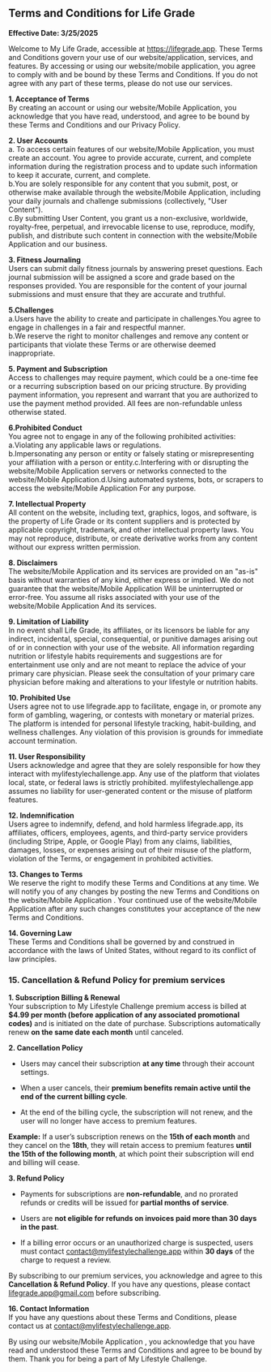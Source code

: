 ## Terms and Conditions for Life Grade

**Effective Date: 3/25/2025**

Welcome to My Life Grade, accessible at https://lifegrade.app. These Terms and Conditions govern your use of our website/application, services, and features. By accessing or using our website/mobile application, you agree to comply with and be bound by these Terms and Conditions. If you do not agree with any part of these terms, please do not use our services.

**1\. Acceptance of Terms**  
By creating an account or using our website/Mobile Application, you acknowledge that you have read, understood, and agree to be bound by these Terms and Conditions and our Privacy Policy.

**2\. User Accounts**  
a. To access certain features of our website/Mobile Application, you must create an account. You agree to provide accurate, current, and complete information during the registration process and to update such information to keep it accurate, current, and complete.   
b.You are solely responsible for any content that you submit, post, or otherwise make available through the website/Mobile Application, including your daily journals and challenge submissions (collectively, "User Content").  
c.By submitting User Content, you grant us a non-exclusive, worldwide, royalty-free, perpetual, and irrevocable license to use, reproduce, modify, publish, and distribute such content in connection with the website/Mobile Application and our business.

**3\. Fitness Journaling**  
Users can submit daily fitness journals by answering preset questions. Each journal submission will be assigned a score and grade based on the responses provided. You are responsible for the content of your journal submissions and must ensure that they are accurate and truthful.

**5.Challenges**  
a.Users have the ability to create and participate in challenges.You agree to engage in challenges in a fair and respectful manner.  
b.We reserve the right to monitor challenges and remove any content or participants that violate these Terms or are otherwise deemed inappropriate.

**5\. Payment and Subscription**  
Access to challenges may require payment, which could be a one-time fee or a recurring subscription based on our pricing structure. By providing payment information, you represent and warrant that you are authorized to use the payment method provided. All fees are non-refundable unless otherwise stated.

**6.Prohibited Conduct**  
You agree not to engage in any of the following prohibited activities:  
a.Violating any applicable laws or regulations.  
b.Impersonating any person or entity or falsely stating or misrepresenting your affiliation with a person or entity.c.Interfering with or disrupting the website/Mobile Application servers or networks connected to the website/Mobile Application.d.Using automated systems, bots, or scrapers to access the website/Mobile Application For any purpose.

**7\. Intellectual Property**  
All content on the website, including text, graphics, logos, and software, is the property of Life Grade or its content suppliers and is protected by applicable copyright, trademark, and other intellectual property laws. You may not reproduce, distribute, or create derivative works from any content without our express written permission.

**8\. Disclaimers**  
The website/Mobile Application and its services are provided on an "as-is" basis without warranties of any kind, either express or implied. We do not guarantee that the website/Mobile Application Will be uninterrupted or error-free. You assume all risks associated with your use of the website/Mobile Application And its services.

**9\. Limitation of Liability**  
In no event shall Life Grade, its affiliates, or its licensors be liable for any indirect, incidental, special, consequential, or punitive damages arising out of or in connection with your use of the website. All information regarding nutrition or lifestyle habits requirements and suggestions are for entertainment use only and are not meant to replace the advice of your primary care physician. Please seek the consultation of your primary care physician before making and alterations to your lifestyle or nutrition habits. 

**10\. Prohibited Use**  
Users agree not to use lifegrade.app to facilitate, engage in, or promote any form of gambling, wagering, or contests with monetary or material prizes. The platform is intended for personal lifestyle tracking, habit-building, and wellness challenges. Any violation of this provision is grounds for immediate account termination.

**11\.  User Responsibility**  
Users acknowledge and agree that they are solely responsible for how they interact with mylifestylechallenge.app. Any use of the platform that violates local, state, or federal laws is strictly prohibited. mylifestylechallenge.app assumes no liability for user-generated content or the misuse of platform features.

**12\.  Indemnification**  
Users agree to indemnify, defend, and hold harmless lifegrade.app, its affiliates, officers, employees, agents, and third-party service providers (including Stripe, Apple, or Google Play) from any claims, liabilities, damages, losses, or expenses arising out of their misuse of the platform, violation of the Terms, or engagement in prohibited activities.

**13\. Changes to Terms**  
We reserve the right to modify these Terms and Conditions at any time. We will notify you of any changes by posting the new Terms and Conditions on the website/Mobile Application . Your continued use of the website/Mobile Application after any such changes constitutes your acceptance of the new Terms and Conditions.

**14\. Governing Law**  
These Terms and Conditions shall be governed by and construed in accordance with the laws of United States, without regard to its conflict of law principles.

### **15\. Cancellation & Refund Policy for premium services**

**1\. Subscription Billing & Renewal**  
 Your subscription to My Lifestyle Challenge premium access is billed at **$4.99 per month (before application of any associated promotional codes)**  and is initiated on the date of purchase. Subscriptions automatically renew **on the same date each month** until canceled.

**2\. Cancellation Policy**

* Users may cancel their subscription **at any time** through their account settings.

* When a user cancels, their **premium benefits remain active until the end of the current billing cycle**.

* At the end of the billing cycle, the subscription will not renew, and the user will no longer have access to premium features.

**Example:** If a user’s subscription renews on the **15th of each month** and they cancel on the **18th**, they will retain access to premium features **until the 15th of the following month**, at which point their subscription will end and billing will cease.

**3\. Refund Policy**

* Payments for subscriptions are **non-refundable**, and no prorated refunds or credits will be issued for **partial months of service**.

* Users are **not eligible for refunds on invoices paid more than 30 days in the past**.

* If a billing error occurs or an unauthorized charge is suspected, users must contact contact@mylifestylechallenge.app within **30 days** of the charge to request a review.

By subscribing to our premium services, you acknowledge and agree to this **Cancellation & Refund Policy**. If you have any questions, please contact lifegrade.app@gmail.com before subscribing.

**16\. Contact Information**  
If you have any questions about these Terms and Conditions, please contact us at [contact@mylifestylechallenge.app](mailto:contact@mylifestylechallenge.app). 

By using our website/Mobile Application , you acknowledge that you have read and understood these Terms and Conditions and agree to be bound by them. Thank you for being a part of My Lifestyle Challenge.
